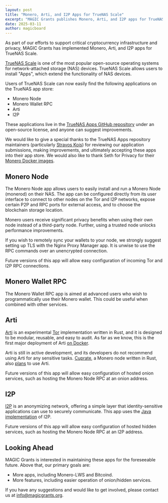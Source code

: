 ```yaml
---
layout: post
title: "Monero, Arti, and I2P Apps for TrueNAS Scale"
excerpt: "MAGIC Grants publishes Monero, Arti, and I2P apps for TrueNAS Scale"
date: 2025-03-11
author: magicboard
---
```


As part of our efforts to support critical cryptocurrency infrastructure and privacy, MAGIC Grants has implemented Monero, Arti, and I2P apps for TrueNAS Scale.

[TrueNAS Scale](https://www.truenas.com/truenas-scale/) is one of the most popular open-source operating systems for network-attached storage (NAS) devices. TrueNAS Scale allows users to install "Apps", which extend the functionality of NAS devices.

Users of TrueNAS Scale can now easily find the following applications on the TrueNAS app store:

* Monero Node
* Monero Wallet RPC
* Arti
* I2P

These applications live in the [TrueNAS Apps GitHub repository](https://github.com/truenas/apps) under an open-source license, and anyone can suggest improvements.

We would like to give a special thanks to the TrueNAS Apps repository maintainers (particularly [Stravos Kois](https://github.com/stavros-k)) for reviewing our application submissions, making improvements, and ultimately accepting these apps into their app store. We would also like to thank Seth for Privacy for their [Monero Docker images](https://github.com/sethforprivacy/simple-monerod-docker).

## Monero Node

The Monero Node app allows users to easily install and run a Monero Node (monerod) on their NAS. The app can be configured directly from its user interface to connect to other nodes on the Tor and I2P networks, expose certain P2P and RPC ports for external access, and to choose the blockchain storage location.

Monero users receive significant privacy benefits when using their own node instead of a third-party node. Further, using a trusted node unlocks performance improvements.

If you wish to remotely sync your wallets to your node, we strongly suggest setting up TLS with the Nginx Proxy Manager app. It is unwise to use the RPC commands over an unencrypted connection.

Future versions of this app will allow easy configuration of incoming Tor and I2P RPC connections.

## Monero Wallet RPC

The Monero Wallet RPC app is aimed at advanced users who wish to programmatically use their Monero wallet. This could be useful when combined with other services.

## Arti

[Arti](https://tpo.pages.torproject.net/core/arti/) is an experimental [Tor](https://www.torproject.org/) implementation written in Rust, and it is designed to be modular, reusable, and easy to audit. As far as we know, this is the first major deployment of Arti [on Docker](https://github.com/MAGICGrants/arti-docker).

Arti is still in active development, and its developers do not recommend using Arti for any sensitive tasks. [Cuprate](https://github.com/Cuprate/cuprate), a Monero node written in Rust, also [plans](https://repo.getmonero.org/monero-project/ccs-proposals/-/merge_requests/564) to use Arti.

Future versions of this app will allow easy configuration of hosted onion services, such as hosting the Monero Node RPC at an onion address.

## I2P

[I2P](https://geti2p.net) is an anonymizing network, offering a simple layer that identity-sensitive applications can use to securely communicate. This app uses the [Java implementation](https://github.com/i2p/i2p.i2p) of I2P.

Future versions of this app will allow easy configuration of hosted hidden services, such as hosting the Monero Node RPC at an I2P address.

## Looking Ahead

MAGIC Grants is interested in maintaining these apps for the foreseeable future. Above that, our primary goals are:

* More apps, including Monero-LWS and Bitcoind.
* More features, including easier operation of onion/hidden services.

If you have any suggestions and would like to get involved, please contact us at <info@magicgrants.org>.
